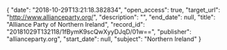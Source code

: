 {
  "date": "2018-10-29T13:21:18.382834", 
  "open_access": true, 
  "target_url": "http://www.allianceparty.org/", 
  "description": "", 
  "end_date": null, 
  "title": "Alliance Party of Northern Ireland", 
  "record_id": "20181029T132118/1fBymK9scQwXyyDJqD/01w==", 
  "publisher": "allianceparty.org", 
  "start_date": null, 
  "subject": "Northern Ireland"
}

